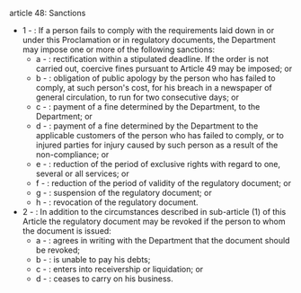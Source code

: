article 48: Sanctions

<ul>
			<li>1 - : If a person fails to comply with the requirements laid down in or under this Proclamation or in regulatory documents, the Department may impose one or more of the following sanctions:<ul>
						<li>a - : rectification within a stipulated deadline. If the order is not carried out, coercive fines pursuant to Article 49 may be imposed; or<ul>
						</ul></li>						<li>b - : obligation of public apology by the person who has failed to comply, at such person&#39;s cost, for his breach in a newspaper of general circulation, to run for two consecutive days; or<ul>
						</ul></li>						<li>c - : payment of a fine determined by the Department, to the Department; or<ul>
						</ul></li>						<li>d - : payment of a fine determined by the Department to the applicable customers of the person who has failed to comply, or to injured parties for injury caused by such person as a result of the non-compliance; or<ul>
						</ul></li>						<li>e - : reduction of the period of exclusive rights with regard to one, several or all services; or<ul>
						</ul></li>						<li>f - : reduction of the period of validity of the regulatory document; or<ul>
						</ul></li>						<li>g - : suspension of the regulatory document; or<ul>
						</ul></li>						<li>h - : revocation of the regulatory document.<ul>
						</ul></li>			</ul></li>			<li>2 - : In addition to the circumstances described in sub-article (1) of this Article the regulatory document may be revoked if the person to whom the document is issued:<ul>
						<li>a - : agrees in writing with the Department that the document should be revoked;<ul>
						</ul></li>						<li>b - : is unable to pay his debts;<ul>
						</ul></li>						<li>c - : enters into receivership or liquidation; or<ul>
						</ul></li>						<li>d - : ceases to carry on his business.<ul>
						</ul></li>			</ul></li></ul>